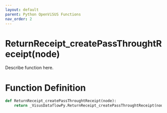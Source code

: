 ```yaml
---
layout: default
parent: Python OpenViSUS Functions
nav_order: 2
---
```


# ReturnReceipt_createPassThroughtReceipt(node)

Describe function here.

# Function Definition

```python
def ReturnReceipt_createPassThroughtReceipt(node):
    return _VisusDataflowPy.ReturnReceipt_createPassThroughtReceipt(node)

```